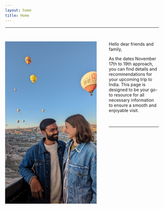 ```yaml
---
layout: home
title: Home
---
```

--------
&nbsp;

<img src="img/PXL_20230913_035201957.jpg" alt="Imke and Parichay" align="left" width="300" style="margin-right: 40px"/>

Hello dear friends and family,

As the dates November 17th to 19th approach, you can find details and recommendations for your upcoming trip to India. This page is designed to be your go-to resource for all necessary information to ensure a smooth and enjoyable visit.

&nbsp;

-------------------------
&nbsp;
&nbsp;
&nbsp;
&nbsp;
